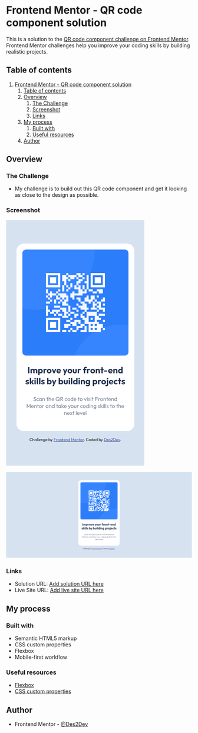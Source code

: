 # Frontend Mentor - QR code component solution

This is a solution to the [QR code component challenge on Frontend Mentor](https://www.frontendmentor.io/challenges/qr-code-component-iux_sIO_H). Frontend Mentor challenges help you improve your coding skills by building realistic projects.

## Table of contents

1. [Frontend Mentor - QR code component solution](#frontend-mentor---qr-code-component-solution)
   1. [Table of contents](#table-of-contents)
   2. [Overview](#overview)
      1. [The Challenge](#the-challenge)
      2. [Screenshot](#screenshot)
      3. [Links](#links)
   3. [My process](#my-process)
      1. [Built with](#built-with)
      2. [Useful resources](#useful-resources)
   4. [Author](#author)

## Overview

### The Challenge

- My challenge is to build out this QR code component and get it looking as close to the design as possible.

### Screenshot

![Mobile View](./screenshot/mobile-view.png)

![Desktop View](./screenshot/desktop-view.png)

### Links

- Solution URL: [Add solution URL here](https://www.frontendmentor.io/solutions/mobilefirst-card-component-solution-using-css-flexbox-F-PmGQRUf3)
- Live Site URL: [Add live site URL here](https://des2dev.github.io/QR-card-component/)

## My process

### Built with

- Semantic HTML5 markup
- CSS custom properties
- Flexbox
- Mobile-first workflow

### Useful resources

- [Flexbox](https://developer.mozilla.org/en-US/docs/Web/CSS/CSS_Flexible_Box_Layout/Basic_Concepts_of_Flexbox)
- [CSS custom properties](https://developer.mozilla.org/en-US/docs/Web/CSS/Using_CSS_custom_properties)

## Author

- Frontend Mentor - [@Des2Dev](https://www.frontendmentor.io/profile/yourusername)
